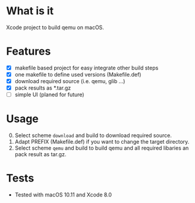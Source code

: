 # What is it
Xcode project to build qemu on macOS. 

# Features
- [x] makefile based project for easy integrate other build steps
- [x] one makefile to define used versions (Makefile.def)
- [x] download required source (i.e. qemu, glib ...)
- [x] pack results as *.tar.gz
- [ ] simple UI (planed for future)

# Usage
0. Select scheme `download` and build to download required source.
1. Adapt PREFIX (Makefile.def) if you want to change the target directory.
2. Select scheme `qemu` and build to build qemu and all required libaries an pack result as tar.gz.

# Tests
- Tested with macOS 10.11 and Xcode 8.0


